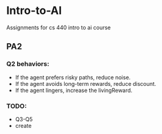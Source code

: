 # Intro-to-AI
Assignments for cs 440 intro to ai course 


## PA2 

### Q2 behaviors: 
- If the agent prefers risky paths, reduce noise.
- If the agent avoids long-term rewards, reduce discount.
- If the agent lingers, increase the livingReward.

### TODO:
- Q3-Q5
- create 
